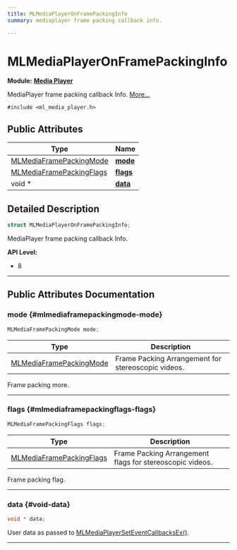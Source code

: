 ```yaml
---
title: MLMediaPlayerOnFramePackingInfo
summary: mediaplayer frame packing callback info. 

---
```


# MLMediaPlayerOnFramePackingInfo

**Module:** **[Media Player](/versioned_docs/version-22-Feb-2023/api-ref/api/Modules/group___media_player/group___media_player.md)**



MediaPlayer frame packing callback Info.  [More...](#detailed-description)


`#include <ml_media_player.h>`

## Public Attributes

| Type           | Name           |
| -------------- | -------------- |
| [MLMediaFramePackingMode](/versioned_docs/version-22-Feb-2023/api-ref/api/Modules/group___media_player/group___media_player.md#enums-mlmediaframepackingmode) | **[mode](/versioned_docs/version-22-Feb-2023/api-ref/api/Modules/group___media_player/struct_m_l_media_player_on_frame_packing_info.md#mlmediaframepackingmode-mode)**  |
| [MLMediaFramePackingFlags](/versioned_docs/version-22-Feb-2023/api-ref/api/Modules/group___media_player/group___media_player.md#enums-mlmediaframepackingflags) | **[flags](/versioned_docs/version-22-Feb-2023/api-ref/api/Modules/group___media_player/struct_m_l_media_player_on_frame_packing_info.md#mlmediaframepackingflags-flags)**  |
| void * | **[data](/versioned_docs/version-22-Feb-2023/api-ref/api/Modules/group___media_player/struct_m_l_media_player_on_frame_packing_info.md#void-data)**  |

## Detailed Description

```cpp
struct MLMediaPlayerOnFramePackingInfo;
```

MediaPlayer frame packing callback Info. 




**API Level:**
  * 8 




-----------
## Public Attributes Documentation

### mode {#mlmediaframepackingmode-mode}

```cpp
MLMediaFramePackingMode mode;
```



| Type | Description |
|--|--|
| [MLMediaFramePackingMode](/versioned_docs/version-22-Feb-2023/api-ref/api/Modules/group___media_player/group___media_player.md#enums-mlmediaframepackingmode) | Frame Packing Arrangement for stereoscopic videos.  |


Frame packing more. 





-----------

### flags {#mlmediaframepackingflags-flags}

```cpp
MLMediaFramePackingFlags flags;
```



| Type | Description |
|--|--|
| [MLMediaFramePackingFlags](/versioned_docs/version-22-Feb-2023/api-ref/api/Modules/group___media_player/group___media_player.md#enums-mlmediaframepackingflags) | Frame Packing Arrangement flags for stereoscopic videos.  |


Frame packing flag. 





-----------

### data {#void-data}

```cpp
void * data;
```


User data as passed to [MLMediaPlayerSetEventCallbacksEx()](/versioned_docs/version-22-Feb-2023/api-ref/api/Modules/group___media_player/group___media_player.md#mlresult-mlmediaplayerseteventcallbacksex). 





-----------


